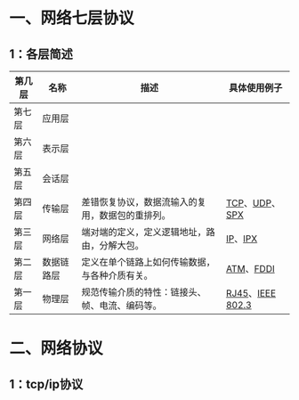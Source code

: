 # 一、网络七层协议

## 1：各层简述

| 第几层 | 名称       | 描述                                             | 具体使用例子                                                 |
| ------ | ---------- | ------------------------------------------------ | ------------------------------------------------------------ |
| 第七层 | 应用层     |                                                  |                                                              |
| 第六层 | 表示层     |                                                  |                                                              |
| 第五层 | 会话层     |                                                  |                                                              |
| 第四层 | 传输层     | 差错恢复协议，数据流输入的复用，数据包的重排列。 | [TCP](https://baike.baidu.com/item/TCP/33012)、[UDP](https://baike.baidu.com/item/UDP/571511)、[SPX](https://baike.baidu.com/item/SPX/610336) |
| 第三层 | 网络层     | 端对端的定义，定义逻辑地址，路由，分解大包。     | [IP](https://baike.baidu.com/item/IP/224599)、[IPX](https://baike.baidu.com/item/IPX/609379?fr=aladdin) |
| 第二层 | 数据链路层 | 定义在单个链路上如何传输数据，与各种介质有关。   | [ATM](https://baike.baidu.com/item/%E5%BC%82%E6%AD%A5%E8%BD%AC%E7%A7%BB%E6%A8%A1%E5%BC%8F/607157?fromtitle=atm&fromid=8314845)、[FDDI](https://baike.baidu.com/item/%E5%85%89%E7%BA%A4%E5%88%86%E5%B8%83%E5%BC%8F%E6%95%B0%E6%8D%AE%E6%8E%A5%E5%8F%A3/3004891?fromtitle=FDDI&fromid=572177) |
| 第一层 | 物理层     | 规范传输介质的特性：链接头、帧、电流、编码等。   | [RJ45](https://baike.baidu.com/item/Rj45/3401007)、[IEEE 802.3](https://baike.baidu.com/item/IEEE%20802.3/3684685?fromtitle=802.3&fromid=960717) |



# 二、网络协议

## 1：tcp/ip协议

